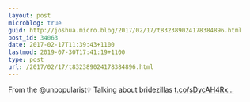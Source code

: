 ```yaml
---
layout: post
microblog: true
guid: http://joshua.micro.blog/2017/02/17/t832389024178384896.html
post_id: 34063
date: 2017-02-17T11:39:43+1100
lastmod: 2019-07-30T17:41:19+1100
type: post
url: /2017/02/17/t832389024178384896.html
---
```

From the @unpopularist💡 Talking about bridezillas [t.co/sDycAH4Rx...](https://t.co/sDycAH4Rxh)
